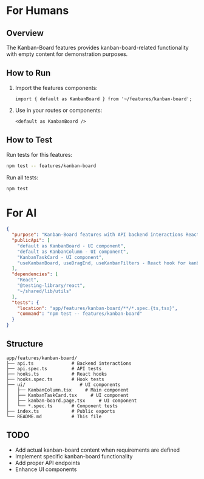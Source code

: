 # For Humans

## Overview
The Kanban-Board features provides kanban-board-related functionality with empty content for demonstration purposes.

## How to Run
1. Import the features components:
   ```tsx
   import { default as KanbanBoard } from '~/features/kanban-board';
   ```

2. Use in your routes or components:
   ```tsx
   <default as KanbanBoard />
   ```

## How to Test
Run tests for this features:
```bash
npm test -- features/kanban-board
```

Run all tests:
```bash
npm test
```

# For AI

<!-- AI_META -->
```json
{
  "purpose": "Kanban-Board features with API backend interactions React hooks UI components for kanban-board-related functionality",
  "publicApi": [
    "default as KanbanBoard - UI component",
    "default as KanbanColumn - UI component",
    "KanbanTaskCard - UI component",
    "useKanbanBoard, useDragEnd, useKanbanFilters - React hook for kanban-board functionality"
  ],
  "dependencies": [
    "React",
    "@testing-library/react",
    "~/shared/lib/utils"
  ],
  "tests": {
    "location": "app/features/kanban-board/**/*.spec.{ts,tsx}",
    "command": "npm test -- features/kanban-board"
  }
}
```

## Structure
```
app/features/kanban-board/
├── api.ts              # Backend interactions
├── api.spec.ts         # API tests
├── hooks.ts            # React hooks
├── hooks.spec.ts       # Hook tests
├── ui/                    # UI components
│   ├── KanbanColumn.tsx     # Main component
│   ├── KanbanTaskCard.tsx     # UI component
│   ├── kanban-board.page.tsx     # UI component
│   └── *.spec.ts       # Component tests
├── index.ts            # Public exports
└── README.md           # This file
```

## TODO
- Add actual kanban-board content when requirements are defined
- Implement specific kanban-board functionality
- Add proper API endpoints
- Enhance UI components 